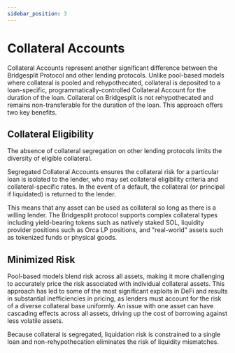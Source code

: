 ```yaml
---
sidebar_position: 3
---
```

# Collateral Accounts
Collateral Accounts represent another significant difference between the Bridgesplit Protocol and other lending protocols. Unlike pool-based models where collateral is pooled and rehypothecated, collateral is deposited to a loan-specific, programmatically-controlled Collateral Account for the duration of the loan. Collateral on Bridgesplit is not rehypothecated and remains non-transferable for the duration of the loan. This approach offers two key benefits.

## Collateral Eligibility
The absence of collateral segregation on other lending protocols limits the diversity of eligible collateral. 

Segregated Collateral Accounts ensures the collateral risk for a particular loan is isolated to the lender, who may set collateral eligibility criteria and collateral-specific rates. In the event of a default, the collateral (or principal if liquidated) is returned to the lender.

This means that any asset can be used as collateral so long as there is a willing lender. The Bridgesplit protocol supports complex collateral types including yield-bearing tokens such as natively staked SOL, liquidity provider positions such as Orca LP positions, and "real-world" assets such as tokenized funds or physical goods.

## Minimized Risk
Pool-based models blend risk across all assets, making it more challenging to accurately price the risk associated with individual collateral assets. This approach has led to some of the most significant exploits in DeFi and results in substantial inefficiencies in pricing, as lenders must account for the risk of a diverse collateral base uniformly. An issue with one asset can have cascading effects across all assets, driving up the cost of borrowing against less volatile assets.

Because collateral is segregated, liquidation risk is constrained to a single loan and non-rehypothecation eliminates the risk of liquidity mismatches.